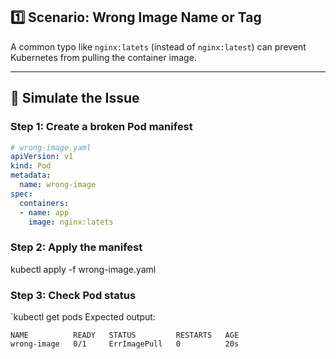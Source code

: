 ## 1️⃣ Scenario: Wrong Image Name or Tag

A common typo like `nginx:latets` (instead of `nginx:latest`) can prevent Kubernetes from pulling the container image.

---

## 🔧 Simulate the Issue

### Step 1: Create a broken Pod manifest

```yaml
# wrong-image.yaml
apiVersion: v1
kind: Pod
metadata:
  name: wrong-image
spec:
  containers:
  - name: app
    image: nginx:latets
```
### Step 2: Apply the manifest
kubectl apply -f wrong-image.yaml
### Step 3: Check Pod status
`kubectl get pods
Expected output:
```
NAME          READY   STATUS         RESTARTS   AGE
wrong-image   0/1     ErrImagePull   0          20s
```


